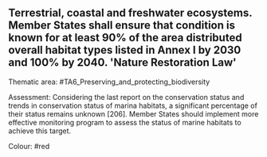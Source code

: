## Terrestrial, coastal and freshwater ecosystems. Member States shall ensure that condition is known for at least 90% of the area distributed overall habitat types listed in Annex I by 2030 and 100% by 2040. 'Nature Restoration Law'

Thematic area: #TA6_Preserving_and_protecting_biodiversity

Assessment: Considering the last report on the conservation status and trends in conservation status of marina habitats, a significant percentage of their status remains unknown [206]. Member States should implement more effective monitoring program to assess the status of marine habitats to achieve this target.

Colour: #red